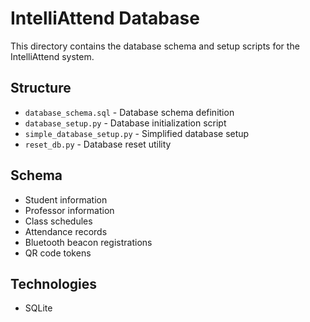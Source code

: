 # IntelliAttend Database

This directory contains the database schema and setup scripts for the IntelliAttend system.

## Structure
- `database_schema.sql` - Database schema definition
- `database_setup.py` - Database initialization script
- `simple_database_setup.py` - Simplified database setup
- `reset_db.py` - Database reset utility

## Schema
- Student information
- Professor information
- Class schedules
- Attendance records
- Bluetooth beacon registrations
- QR code tokens

## Technologies
- SQLite